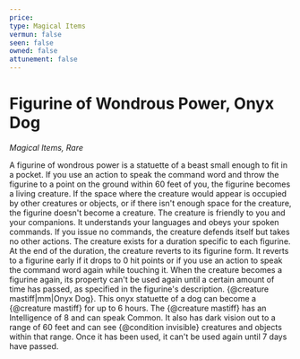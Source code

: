 ```yaml
---
price: 
type: Magical Items
vermun: false
seen: false
owned: false
attunement: false
---
```

# Figurine of Wondrous Power, Onyx Dog

*Magical Items, Rare*

A figurine of wondrous power is a statuette of a beast small enough to fit in a pocket. If you use an action to speak the command word and throw the figurine to a point on the ground within 60 feet of you, the figurine becomes a living creature. If the space where the creature would appear is occupied by other creatures or objects, or if there isn't enough space for the creature, the figurine doesn't become a creature. The creature is friendly to you and your companions. It understands your languages and obeys your spoken commands. If you issue no commands, the creature defends itself but takes no other actions. The creature exists for a duration specific to each figurine. At the end of the duration, the creature reverts to its figurine form. It reverts to a figurine early if it drops to 0 hit points or if you use an action to speak the command word again while touching it. When the creature becomes a figurine again, its property can't be used again until a certain amount of time has passed, as specified in the figurine's description. {@creature mastiff|mm|Onyx Dog}. This onyx statuette of a dog can become a {@creature mastiff} for up to 6 hours. The {@creature mastiff} has an Intelligence of 8 and can speak Common. It also has dark vision out to a range of 60 feet and can see {@condition invisible} creatures and objects within that range. Once it has been used, it can't be used again until 7 days have passed.